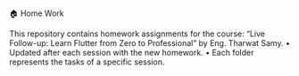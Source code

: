 🏠 Home Work

This repository contains homework assignments for the course:
“Live Follow-up: Learn Flutter from Zero to Professional” by Eng. Tharwat Samy.
	•	Updated after each session with the new homework.
	•	Each folder represents the tasks of a specific session.
